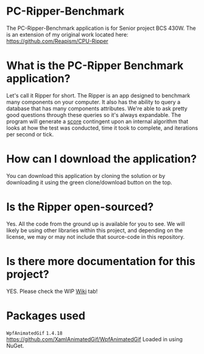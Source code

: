 # PC-Ripper-Benchmark
The PC-Ripper-Benchmark application is for Senior project BCS 430W. 
The is an extension of my original work located here: https://github.com/Reapism/CPU-Ripper

# What is the PC-Ripper Benchmark application?
Let's call it Ripper for short. The Ripper is an app designed
to benchmark many components on your computer. It also has the
ability to query a database that has many components attributes.
We're able to ask pretty good questions through these queries so
it's always expandable. The program will generate a [score](https://github.com/Reapism/PC-Ripper-Benchmark/wiki/Score "Score - wiki")
contingent upon an internal algorithm that looks at how the
test was conducted, time it took to complete, and iterations
per second or tick.

# How can I download the application?
You can download this application by cloning the solution or by
downloading it using the green clone/download button on the top.

# Is the Ripper open-sourced?
Yes. All the code from the ground up is available for you
to see. We will likely be using other libraries within this project,
and depending on the license, we may or may not include that source-code
in this repository. 

# Is there more documentation for this project?
YES. Please check the WIP [Wiki](https://github.com/Reapism/PC-Ripper-Benchmark/wiki) tab!

# Packages used
`WpfAnimatedGif` `1.4.18`
https://github.com/XamlAnimatedGif/WpfAnimatedGif
Loaded in using NuGet.

